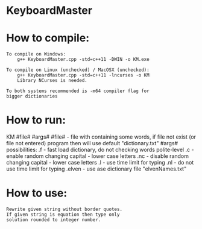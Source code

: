 # KeyboardMaster


# How to compile:
	To compile on Windows:
		g++ KeyboardMaster.cpp -std=c++11 -DWIN -o KM.exe

	To compile on Linux (unchecked) / MacOSX (unchecked):
		g++ KeyboardMaster.cpp -std=c++11 -lncurses -o KM
		Library NCurses is needed.

	To both systems recommended is -m64 compiler flag for
	bigger dictionaries


# How to run:
KM #file# #args#
#file# - file with containing some words, if file not exist
(or file not entered) program then will use default "dictionary.txt"
#args# possibilities:
	.f - fast load dictionary, do not checking words polite-level
	.c - enable random changing capital - lower case letters
	.nc - disable random changing capital - lower case letters
	.l - use time limit for typing
	.nl - do not use time limit for typing
	.elven - use ase dictionary file "elvenNames.txt"


# How to use:
	Rewrite given string without border quotes.
	If given string is equation then type only
	solution rounded to integer number.


